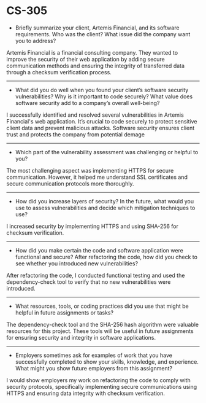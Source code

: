 # CS-305

- Briefly summarize your client, Artemis Financial, and its software requirements. Who was the client? What issue did the company want you to address?

Artemis Financial is a financial consulting company. They wanted to improve the security of their web application by adding secure communication methods and ensuring the integrity of transferred data through a checksum verification process.

---

- What did you do well when you found your client’s software security vulnerabilities? Why is it important to code securely? What value does software security add to a company’s overall well-being?

I successfully identified and resolved several vulnerabilities in Artemis Financial's web application. It’s crucial to code securely to protect sensitive client data and prevent malicious attacks. Software security ensures client trust and protects the company from potential demage

---

- Which part of the vulnerability assessment was challenging or helpful to you?

The most challenging aspect was implementing HTTPS for secure communication. However, it helped me understand SSL certificates and secure communication protocols more thoroughly.

---

- How did you increase layers of security? In the future, what would you use to assess vulnerabilities and decide which mitigation techniques to use?

I increased security by implementing HTTPS and using SHA-256 for checksum verification.

---

- How did you make certain the code and software application were functional and secure? After refactoring the code, how did you check to see whether you introduced new vulnerabilities?

After refactoring the code, I conducted functional testing and used the dependency-check tool to verify that no new vulnerabilities were introduced.

---

- What resources, tools, or coding practices did you use that might be helpful in future assignments or tasks?

The dependency-check tool and the SHA-256 hash algorithm were valuable resources for this project. These tools will be useful in future assignments for ensuring security and integrity in software applications.

---

- Employers sometimes ask for examples of work that you have successfully completed to show your skills, knowledge, and experience. What might you show future employers from this assignment?

I would show employers my work on refactoring the code to comply with security protocols, specifically implementing secure communications using HTTPS and ensuring data integrity with checksum verification.
